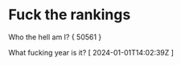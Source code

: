 # Fuck the rankings

Who the hell am I?
{ 50561 }

What fucking year is it?
[ 2024-01-01T14:02:39Z ]
